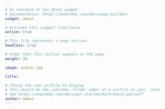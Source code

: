 ```yaml
---
# An instance of the About widget.
# Documentation: https://wowchemy.com/docs/page-builder/
widget: about

# Activate this widget? true/false
active: true

# This file represents a page section.
headless: true

# Order that this section appears on the page.
weight: 20

image: avatar.jpg

title: 

# Choose the user profile to display
# This should be the username (folder name) of a profile in your `content/authors/` folder.
# See https://wowchemy.com/docs/get-started/#introduce-yourself
author: admin
---
```


<script type='text/javascript' id='clustrmaps' src='//cdn.clustrmaps.com/map_v2.js?cl=ffffff&w=a&t=n&d=im6qhA8eSkRhdZmj9ActkC4ebl7dDLRKyZK-3r3HT50'></script>
